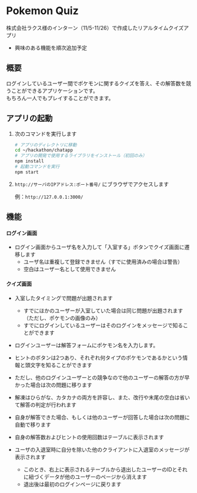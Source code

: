 # Pokemon Quiz

株式会社ラクス様のインターン（11/5-11/26）で作成したリアルタイムクイズアプリ</br>
- 興味のある機能を順次追加予定

## 概要
ログインしているユーザー間でポケモンに関するクイズを答え、その解答数を競うことができるアプリケーションです。</br>
もちろん一人でもプレイすることができます。

## アプリの起動

1. 次のコマンドを実行します

    ```bash
    # アプリのディレクトリに移動
    cd ~/hackathon/chatapp
    # アプリの開発で使用するライブラリをインストール（初回のみ）
    npm install
    # 起動コマンドを実行
    npm start
    ```

2. `http://サーバのIPアドレス:ポート番号/` にブラウザでアクセスします

    例：`http://127.0.0.1:3000/`

## 機能

#### ログイン画面

- ログイン画面からユーザ名を入力して「入室する」ボタンでクイズ画面に遷移します
    - ユーザ名は重複して登録できません（すでに使用済みの場合は警告）
    - 空白はユーザー名として使用できません

#### クイズ画面
- 入室したタイミングで問題が出題されます
  - すでにほかのユーザーが入室していた場合は同じ問題が出題されます（ただし、ポケモンの画像のみ）
  - すでにログインしているユーザーはそのログインをメッセージで知ることができます
- ログインユーザーは解答フォームにポケモン名を入力します。
 - ヒントのボタンは2つあり、それぞれ何タイプのポケモンであるかという情報と頭文字を知ることができます
 - ただし、他のログインユーザーとの競争なので他のユーザーの解答の方が早かった場合は次の問題に移ります
 - 解凍はひらがな、カタカナの両方を許容し、また、改行や末尾の空白は省いて解答の判定が行われます
- 自身が解答できた場合、もしくは他のユーザーが回答した場合は次の問題に自動で移ります
- 自身の解答数およびヒントの使用回数はテーブルに表示されます

- ユーザの入退室時に自分を除いた他のクライアントに入退室のメッセージが表示されます
    - このとき、右上に表示されるテーブルから退出したユーザーのIDとそれに紐づくデータが他のユーザーのページから消えます
    - 退出後は最初のログインページに戻ります

